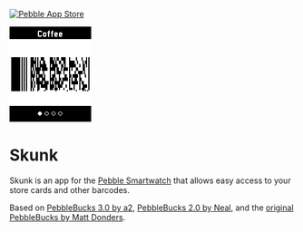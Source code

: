 [![Pebble App Store](http://pblweb.com/badge/553aaf29bf1a5965020000c8/black/small.png)](https://apps.getpebble.com/applications/553aaf29bf1a5965020000c8)

![Screenshot](screenshot.png)

Skunk
===============

Skunk is an app for the [Pebble Smartwatch](https://getpebble.com) that allows easy access to your store cards and other barcodes.

Based on [PebbleBucks 3.0 by a2](https://github.com/a2/PebbleBucks), [PebbleBucks 2.0 by Neal](https://github.com/Neal/PebbleBucks), and the [original PebbleBucks by Matt Donders](https://github.com/mattdonders/PebbleBucks).
